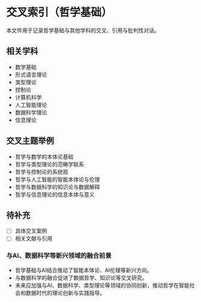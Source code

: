 # 交叉索引（哲学基础）

本文件用于记录哲学基础与其他学科的交叉、引用与批判性对话。

## 相关学科

- 数学基础
- 形式语言理论
- 类型理论
- 控制论
- 计算机科学
- 人工智能理论
- 数据科学理论
- 信息理论

## 交叉主题举例

- 哲学与数学的本体论基础
- 哲学与类型理论的范畴学联系
- 哲学与控制论的系统观
- 哲学与人工智能的智能本体论与伦理
- 哲学与数据科学的知识论与数据解释
- 哲学与信息理论的信息本体与意义

## 待补充

- [ ] 具体交叉案例
- [ ] 相关文献与引用

### 与AI、数据科学等新兴领域的融合前景

- 哲学基础与AI结合推动了智能本体论、AI伦理等新兴方向。
- 与数据科学的融合促进了数据哲学、知识论等交叉研究。
- 未来应加强与AI、数据科学、类型理论等领域的协同创新，推动哲学在智能社会和数据时代的理论创新与实践指导。
